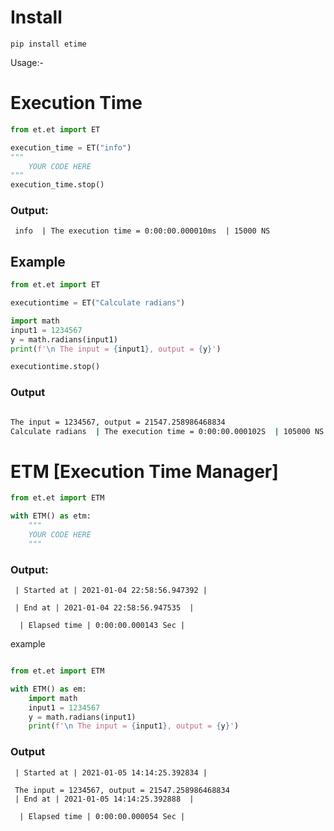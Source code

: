 # Install

```
pip install etime
```

Usage:-

# Execution Time
```python
from et.et import ET

execution_time = ET("info")
"""
    YOUR CODE HERE
"""
execution_time.stop()
```
### Output:
```
 info  | The execution time = 0:00:00.000010ms  | 15000 NS
 ```

 ## Example 

 ```python
from et.et import ET

executiontime = ET("Calculate radians")

import math
input1 = 1234567
y = math.radians(input1)
print(f'\n The input = {input1}, output = {y}')

executiontime.stop()
 ````
###     Output
 ```sh

 The input = 1234567, output = 21547.258986468834
 Calculate radians  | The execution time = 0:00:00.000102S  | 105000 NS
 
 ```

# ETM [Execution Time Manager]
```python
from et.et import ETM

with ETM() as etm:
    """
    YOUR CODE HERE
    """
```
### Output:
```
 | Started at | 2021-01-04 22:58:56.947392 |

 | End at | 2021-01-04 22:58:56.947535  |

  | Elapsed time | 0:00:00.000143 Sec | 
```

example

```python

from et.et import ETM

with ETM() as em:
    import math
    input1 = 1234567
    y = math.radians(input1)
    print(f'\n The input = {input1}, output = {y}')
```

### Output
```
 | Started at | 2021-01-05 14:14:25.392834 |

 The input = 1234567, output = 21547.258986468834
 | End at | 2021-01-05 14:14:25.392888  |

  | Elapsed time | 0:00:00.000054 Sec | 

```


